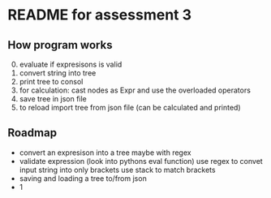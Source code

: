 
# README for assessment 3

## How program works

0. evaluate if expresisons is valid
1. convert string into tree
2. print tree to consol
3. for calculation:
      cast nodes as Expr and use the overloaded operators
4. save tree in json file
5. to reload import tree from json file (can be calculated and printed)


## Roadmap

- convert an expresison into a tree
    maybe with regex
- validate expression (look into pythons eval function)
    use regex to convet input string into only brackets
    use stack to match brackets
- saving and loading a tree to/from json
- 1
